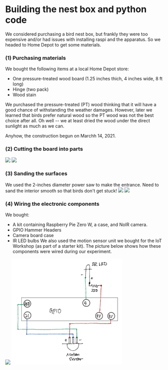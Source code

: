 # Building the nest box and python code

We considered purchasing a bird nest box, but frankly they were too expensive and/or had issues with installing raspi and the apparatus. So we headed to Home Depot to get some materials.

### (1) Purchasing materials
We bought the following items at a local Home Depot store:
 - One pressure-treated wood board (1.25 inches thich, 4 inches wide, 8 ft long)
 - Hinge (two pack)
 - Wood stain

We purchased the pressure-treated (PT) wood thinking that it will have a good chance of withstanding the weather damages. However, later we learned that birds prefer natural wood so the PT wood was not the best choice after all. Oh well -- we at least dried the wood under the direct sunlight as much as we can.

Anyhow, the construction begun on Marchh 14, 2021.

### (2) Cutting the board into parts
<img src="images/01_building3.jpg" width="350"> <img src="images/01_building4.jpg" width="350">

### (3) Sanding the surfaces

We used the 2-inches diameter power saw to make the entrance. Need to sand the interior smooth so that birds don't get stuck!
<img src="images/01_building1.jpg" width="350"> <img src="images/01_building2.jpg" width="350">

### (4) Wiring the electronic components

We bought:
 - A kit containing Raspberry Pie Zero W, a case, and NoIR camera.
 - GPIO Hammer Headers
 - Camera board case
 - IR LED bulbs
We also used the motion sensor unit we bought for the IoT Workshop (as part of a starter kit). The picture below shows how these components were wired during our experiment.

<img src="images/03_Wiring.jpg" width="350"> <img src="images/WiringDiagram.jpg" width="350">

